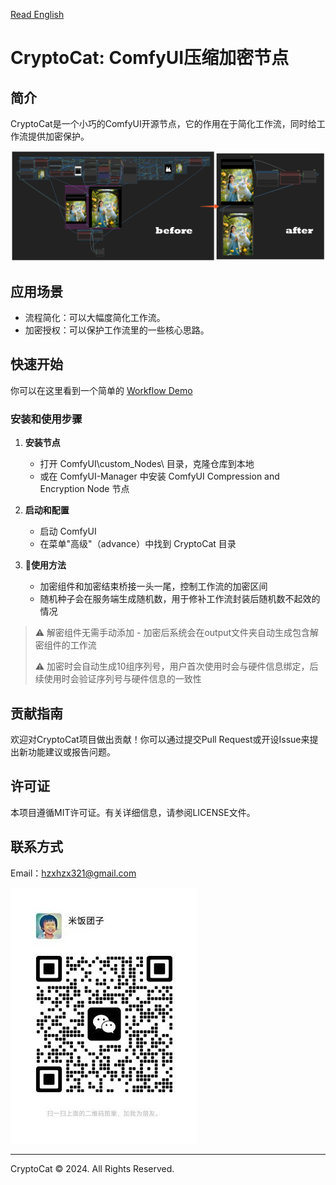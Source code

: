 [Read English](ENGLISH_README.md)

# CryptoCat: ComfyUI压缩加密节点

## 简介
CryptoCat是一个小巧的ComfyUI开源节点，它的作用在于简化工作流，同时给工作流提供加密保护。

![image](docs/image1.png)

## 应用场景
- 流程简化：可以大幅度简化工作流。
- 加密授权：可以保护工作流里的一些核心思路。

## 快速开始
你可以在这里看到一个简单的 [Workflow Demo](demo/original.json)

### 安装和使用步骤
1. **安装节点**
   - 打开 ComfyUI\custom_Nodes\ 目录，克隆仓库到本地
   - 或在 ComfyUI-Manager 中安装 ComfyUI Compression and Encryption Node 节点

2. **启动和配置**
   - 启动 ComfyUI
   - 在菜单"高级"（advance）中找到 CryptoCat 目录

3. **🔐使用方法**
   - 加密组件和加密结束桥接一头一尾，控制工作流的加密区间
   - 随机种子会在服务端生成随机数，用于修补工作流封装后随机数不起效的情况


> ⚠️ 解密组件无需手动添加 - 加密后系统会在output文件夹自动生成包含解密组件的工作流
> 
> ⚠️ 加密时会自动生成10组序列号，用户首次使用时会与硬件信息绑定，后续使用时会验证序列号与硬件信息的一致性

  

## 贡献指南
欢迎对CryptoCat项目做出贡献！你可以通过提交Pull Request或开设Issue来提出新功能建议或报告问题。

## 许可证
本项目遵循MIT许可证。有关详细信息，请参阅LICENSE文件。

## 联系方式
Email：<hzxhzx321@gmail.com>

![image](docs/wechat.jpg)

---
CryptoCat © 2024. All Rights Reserved.

